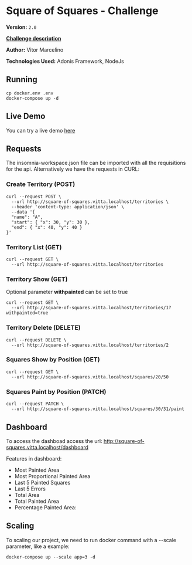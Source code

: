 # Square of Squares - Challenge
**Version:** `2.0`

[**Challenge description**](https://github.com/vitta-hiring/case-back-end/tree/master/challenges/2-SquareOfSquares)

**Author:** Vitor Marcelino

**Technologies Used:** Adonis Framework, NodeJs

## Running
```
cp docker.env .env
docker-compose up -d
```

## Live Demo
You can try a live demo [here](http://square-of-squares.vitormarcelino.com.br/dashboard)

## Requests
The insomnia-workspace.json file can be imported with all the requisitions for the api. Alternatively we have the requests in CURL:

### Create Territory (POST)
```
curl --request POST \
  --url http://square-of-squares.vitta.localhost/territories \
  --header 'content-type: application/json' \
  --data '{
  "name": "A",
  "start": { "x": 30, "y": 30 },
  "end": { "x": 40, "y": 40 }
}'
```

### Territory List (GET)
```
curl --request GET \
  --url http://square-of-squares.vitta.localhost/territories
```

### Territory Show (GET)
Optional parameter **withpainted** can be set to true
```
curl --request GET \
  --url http://square-of-squares.vitta.localhost/territories/1?withpainted=true
```

### Territory Delete (DELETE)
```
curl --request DELETE \
  --url http://square-of-squares.vitta.localhost/territories/2
```

### Squares Show by Position (GET)
```
curl --request GET \
  --url http://square-of-squares.vitta.localhost/squares/20/50
```

### Squares Paint by Position (PATCH)
```
curl --request PATCH \
  --url http://square-of-squares.vitta.localhost/squares/30/31/paint
```

## Dashboard
To access the dashboad access the url: http://square-of-squares.vitta.localhost/dashboard

Features in dashboard:

- Most Painted Area
- Most Proportional Painted Area
- Last 5 Painted Squares
- Last 5 Errors
- Total Area
- Total Painted Area
- Percentage Painted Area:

## Scaling 
To scaling our project, we need to run docker command with a --scale parameter, like a example:
```
docker-compose up --scale app=3 -d
```